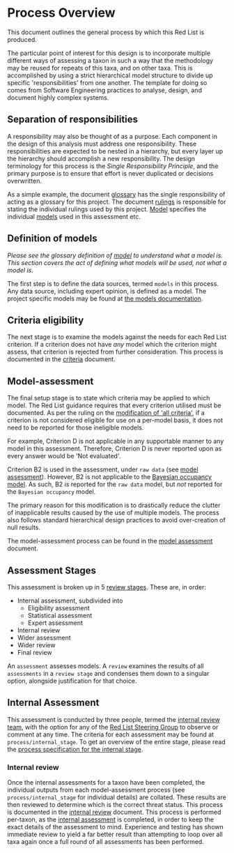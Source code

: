 # Process Overview
This document outlines the general process by which this Red List is produced.

The particular point of interest for this design is to incorporate multiple different ways of assessing a taxon in such a way that the methodology may be reused for repeats of this taxa, and on other taxa. This is accomplished by using a strict hierarchical model structure to divide up specific 'responsibilities' from one another. The template for doing so comes from Software Engineering practices to analyse, design, and document highly complex systems.

## Separation of responsibilities
A responsibility may also be thought of as a purpose. Each component in the design of this analysis must address one responsibility. These responsibilities are expected to be nested in a hierarchy, but every layer up the hierarchy should accomplish a new responsibility. The design terminology for this process is the *Single Responsibility Principle*, and the primary purpose is to ensure that effort is never duplicated or decisions overwritten.

As a simple example, the document [glossary](./glossary.md) has the single responsibility of acting as a glossary for this project. The document [rulings](./rulings.md) is responsible for stating the individual rulings used by this project. [Model](./model.md) specifies the individual [models](./glossary.md#model) used in this assessment etc.

## Definition of models
*Please see the glossary definition of [model](./glossary.md#model) to understand what a model is. This section covers the act of defining what models will be used, not what a model is*.

The first step is to define the data sources, termed `models` in this process. Any data source, including expert opinion, is defined as a model. The project specific models may be found at [the models documentation](./model.md).

## Criteria eligibility
The next stage is to examine the models against the needs for each Red List criterion. If a criterion does not have *any* model which the criterion might assess, that criterion is rejected from further consideration. This process is documented in the [criteria](./criteria.md) document.

## Model-assessment
The final setup stage is to state which criteria may be applied to which model. The Red List guidance requires that every criterion utilised must be documented. As per the ruling on the [modification of 'all criteria'](./rulings.md#modification-of-all-criteria), if a criterion is not considered eligible for use on a per-model basis, it does not need to be reported for those ineligible models.

For example, Criterion D is not applicable in any supportable manner to any model in this assessment. Therefore, Criterion D is never reported upon as every answer would be 'Not evaluated'.

Criterion B2 is used in the assessment, under `raw data` (see [model assessment](./model_assessment.md#raw-data)). However, B2 is not applicable to the [Bayesian occupancy model](./model.md#bayesian-occupancy-trend). As such, B2 *is* reported for the `raw data` model, but *not* reported for the `Bayesian occupancy` model.

The primary reason for this modification is to drastically reduce the clutter of inapplicable results caused by the use of multiple models. The process also follows standard hierarchical design practices to avoid over-creation of null results.

The model-assessment process can be found in the [model assessment](./model_assessment.md) document.

## Assessment Stages
This assessment is broken up in 5 [review stages](./glossary.md#review-stage). These are, in order:

- Internal assessment, subdivided into
  - Eligibility assessment
  - Statistical assessment
  - Expert assessment
- Internal review
- Wider assessment
- Wider review
- Final review

An `assessment` assesses models. A `review` examines the results of all `assessments` in a `review stage` and condenses them down to a singular option, alongside justification for that choice.

## Internal Assessment
This assessment is conducted by three people, termed the [internal review team](./glossary.md#internal-review-team), with the option for any of the [Red List Steering Group](./glossary.md#red-list-steering-group) to observe or comment at any time. The criteria for each assessment may be found at `process/internal_stage`. To get an overview of the entire stage, please read the [process specification for the internal stage](./process/internal_stage/internal%20stage.md).

### Internal review
Once the internal assessments for a taxon have been completed, the individual outputs from each model-assessment process (see `process/internal_stage` for individual details) are collated. These results are then reviewed to determine which is the correct threat status. This process is documented in the [internal review](./process/internal_review/internal_review.md) document. This process is performed per-taxon, as the [internal assessment](#internal-assessment) is completed, in order to keep the exact details of the assessment to mind. Experience and testing has shown immediate review to yield a far better result than attempting to loop over all taxa again once a full round of all assessments has been performed. 

